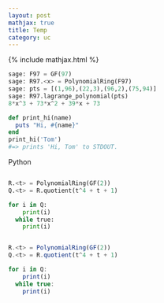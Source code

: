 ```yaml
---
layout: post
mathjax: true
title: Temp
category: uc
---
```


{% include mathjax.html %}


~~~python
sage: F97 = GF(97)
sage: R97.<x> = PolynomialRing(F97)
sage: pts = [(1,96),(22,3),(96,2),(75,94)]
sage: R97.lagrange_polynomial(pts)
8*x^3 + 73*x^2 + 39*x + 73
~~~

```ruby
def print_hi(name)
  puts "Hi, #{name}"
end
print_hi('Tom')
#=> prints 'Hi, Tom' to STDOUT.
```
Python
```python

R.<t> = PolynomialRing(GF(2))
Q.<t> = R.quotient(t^4 + t + 1)

for i in Q:
	print(i)
  while true:
    print(i)

```


```js

R.<t> = PolynomialRing(GF(2))
Q.<t> = R.quotient(t^4 + t + 1)

for i in Q:
	print(i)
  while true:
    print(i)

```
